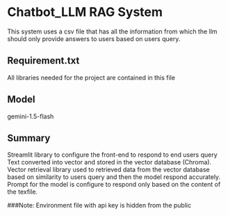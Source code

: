 
# Chatbot_LLM RAG System
This system uses a csv file that has all the information from which the llm should only provide answers 
to users based on users query.
## Requirement.txt
All libraries needed for the project are contained in this file 
## Model 
gemini-1.5-flash 
## Summary
Streamlit library to configure the front-end to respond to end users query
Text converted into vector and stored in the vector database (Chroma). Vector retrieval library used to retrieved data 
from the vector database based on similarity to users query and then the model respond accurately. Prompt for the model is 
configure to respond only based on the content of the texfile. 

###Note: Environment file with api key is hidden from the public 


